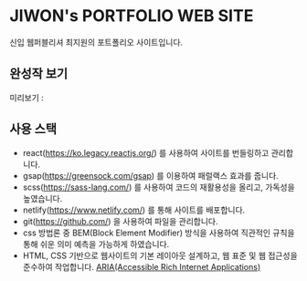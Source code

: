 # JIWON's PORTFOLIO WEB SITE

신입 웹퍼블리셔 최지원의 포트폴리오 사이트입니다.

## 완성작 보기 
미리보기 : 

## 사용 스택
- react(https://ko.legacy.reactjs.org/) 를 사용하여 사이트를 번들링하고 관리합니다.
- gsap(https://greensock.com/gsap) 를 이용하여 패럴랙스 효과를 줍니다.
- scss(https://sass-lang.com/) 를 사용하여 코드의 재활용성을 올리고, 가독성을 높였습니다.
- netlify(https://www.netlify.com/) 를 통해 사이트를 배포합니다.
- git(https://github.com/) 을 사용하여 파일을 관리합니다.
- css 방법론 중 BEM(Block Element Modifier) 방식을 사용하여 직관적인 규칙을 통해 쉬운 의미 예측을 가능하게 하였습니다.
- HTML, CSS 기반으로 웹사이트의 기본 레이아웃 설계하고, 웹 표준 및 웹 접근성을 준수하여 작업합니다. [ARIA(Accessible Rich Internet Applications)](https://developer.mozilla.org/en-US/docs/Web/Accessibility/ARIA/Roles)
